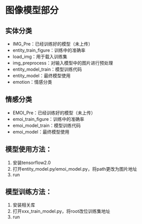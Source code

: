 # 图像模型部分
## 实体分类
- IMG_Pre：已经训练好的模型（未上传）
- entity_train_figure：训练中的准确率
- load_img：用于载入训练集
- img_preprocess：对输入模型中的图片进行预处理
- entity_model_train：模型训练代码
- entity_model：最终模型使用
- emotion：情感分类
## 情感分类
- EMOI_Pre：已经训练好的模型（未上传）
- emoi_train_figure：训练中的准确率
- emoi_model_train：模型训练代码
- emoi_model：最终模型使用
## 模型使用方法：
1. 安装tensorflow2.0
2. 打开entity_model.py/emoi_model.py，将path更改为图片地址
3. run
## 模型训练方法：
1. 安装相关库
2. 打开xxx_train_model.py，将root改位训练集地址
3. run
